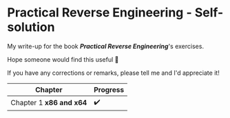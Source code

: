 # Practical Reverse Engineering - Self-solution

My write-up for the book *__Practical Reverse Engineering__*'s exercises. 

Hope someone would find this useful 🙂  

If you have any corrections or remarks, please tell me and I'd appreciate it!


| Chapter | Progress | 
| --- | --- | 
| Chapter 1 __x86 and x64__ | :heavy_check_mark: |
